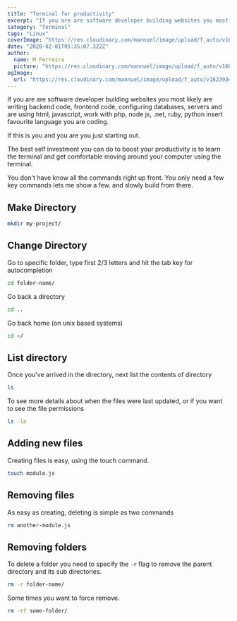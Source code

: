 ```yaml
---
title: "Terminal for productivity"
excerpt: "If you are are software developer building websites you most likely are writing backend code, frontend code, configuring databases, servers and are using html, javascript, work with php, node js, .net, ruby, python insert favourite language you are coding."
category: "Terminal"
tags: "Linux"
coverImage: "https://res.cloudinary.com/mannuel/image/upload/f_auto/v1623934028/images/terminal-article.png"
date: "2020-02-01T05:35:07.322Z"
author:
  name: M Ferreira
  picture: "https://res.cloudinary.com/mannuel/image/upload/f_auto/v1604067445/images/mee.jpg"
ogImage:
  url: "https://res.cloudinary.com/mannuel/image/upload/f_auto/v1623934028/images/terminal-article.png"
---
```


If you are are software developer building websites you most likely are writing backend code, frontend code, configuring databases, servers and are using html, javascript, work with php, node js, .net, ruby, python insert favourite language you are coding.

If this is you and you are you just starting out.

The best self investment you can do to boost your productivity is to learn the terminal and get comfortable moving around your computer using the terminal.

You don't have know all the commands right up front. You only need a few key commands lets me show a few. and slowly build from there.

## Make Directory

```bash
mkdir my-project/
```

## Change Directory

Go to specific folder, type first 2/3 letters and hit the tab key for autocompletion

```bash
cd folder-name/
```

Go back a directory

```bash
cd ..
```

Go back home (on unix based systems)

```bash
cd ~/
```

## List directory

Once you've arrived in the directory, next list the contents of directory

```bash
ls
```

To see more details about when the files were last updated, or if you want to see the file permissions

```bash
ls -la
```

## Adding new files

Creating files is easy, using the touch command.

```bash
touch module.js
```

## Removing files

As easy as creating, deleting is simple as two commands

```bash
rm another-module.js
```

## Removing folders

To delete a folder you need to specify the `-r` flag to remove the parent directory and its sub directories.

```bash
rm -r folder-name/
```

Some times you want to force remove.

```bash
rm -rf some-folder/
```
